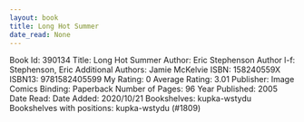 ```yaml
---
layout: book
title: Long Hot Summer
date_read: None
---
```


Book Id: 390134
Title: Long Hot Summer
Author: Eric Stephenson
Author l-f: Stephenson, Eric
Additional Authors: Jamie McKelvie
ISBN: 158240559X
ISBN13: 9781582405599
My Rating: 0
Average Rating: 3.01
Publisher: Image Comics
Binding: Paperback
Number of Pages: 96
Year Published: 2005
Date Read: 
Date Added: 2020/10/21
Bookshelves: kupka-wstydu
Bookshelves with positions: kupka-wstydu (#1809)


